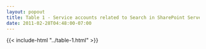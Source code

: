 ```yaml
---
layout: popout
title: Table 1 - Service accounts related to Search in SharePoint Server 2010
date: 2011-02-28T04:48:00-07:00
---
```


{{< include-html "../table-1.html" >}}
